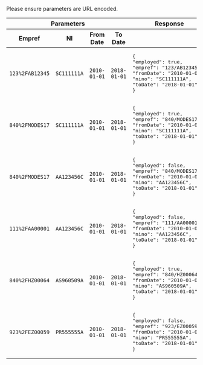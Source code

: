 Please ensure parameters are URL encoded.

<table>
    <thead>
        <tr>
            <th style="width:63%" colspan="4">Parameters</th>
            <th style="width:37%">Response</th>
        </tr>
        <tr>
            <th style="width:20%">Empref</th>
            <th style="width:25%">NI</th>
            <th style="width:22.5%">From Date</th>
            <th style="width:22.5%">To Date</th>
            <th>&nbsp;</th>
        </tr>
    </thead>
    <tbody>
    <tr>
      <td><code class='code--slim'>123%2FAB12345</code></td>
      <td><code class='code--slim'>SC111111A</code></td>
      <td><code class='code--slim'>2010-01-01</code></td>
      <td><code class='code--slim'>2018-01-01</code></td>
      <td><pre class='code--block'>
{
"employed": true,
"empref": "123/AB12345",
"fromDate": "2010-01-01",
"nino": "SC111111A",
"toDate": "2018-01-01"
}
</pre>
      </td>
    </tr>
    <tr>
      <td><code class='code--slim'>840%2FMODES17</code></td>
      <td><code class='code--slim'>SC111111A</code></td>
      <td><code class='code--slim'>2010-01-01</code></td>
      <td><code class='code--slim'>2018-01-01</code></td>
      <td><pre class='code--block'>
{
"employed": true,
"empref": "840/MODES17",
"fromDate": "2010-01-01",
"nino": "SC111111A",
"toDate": "2018-01-01"
}
</pre>
      </td>
    </tr>
    <tr>
      <td><code class='code--slim'>840%2FMODES17</code></td>
      <td><code class='code--slim'>AA123456C</code></td>
      <td><code class='code--slim'>2010-01-01</code></td>
      <td><code class='code--slim'>2018-01-01</code></td>
      <td><pre class='code--block'>
{
"employed": false,
"empref": "840/MODES17",
"fromDate": "2010-01-01",
"nino": "AA123456C",
"toDate": "2018-01-01"
}
</pre>
      </td>
    </tr>
    <tr>
      <td><code class='code--slim'>111%2FAA00001</code></td>
      <td><code class='code--slim'>AA123456C</code></td>
      <td><code class='code--slim'>2010-01-01</code></td>
      <td><code class='code--slim'>2018-01-01</code></td>
      <td><pre class='code--block'>
{
"employed": false,
"empref": "111/AA00001",
"fromDate": "2010-01-01",
"nino": "AA123456C",
"toDate": "2018-01-01"
}
</pre>
      </td>
    </tr>
    <tr>
      <td><code class='code--slim'>840%2FHZ00064</code></td>
      <td><code class='code--slim'>AS960509A</code></td>
      <td><code class='code--slim'>2010-01-01</code></td>
      <td><code class='code--slim'>2018-01-01</code></td>
      <td><pre class='code--block'>
{
"employed": true,
"empref": "840/HZ00064",
"fromDate": "2010-01-01",
"nino": "AS960509A",
"toDate": "2018-01-01"
}
</pre>
      </td>
    </tr>
    <tr>
      <td><code class='code--slim'>923%2FEZ00059</code></td>
      <td><code class='code--slim'>PR555555A</code></td>
      <td><code class='code--slim'>2010-01-01</code></td>
      <td><code class='code--slim'>2018-01-01</code></td>
      <td><pre class='code--block'>
{
"employed": false,
"empref": "923/EZ00059",
"fromDate": "2010-01-01",
"nino": "PR555555A",
"toDate": "2018-01-01"
}
</pre>
      </td>
    </tr>
    </tbody>
</table>
